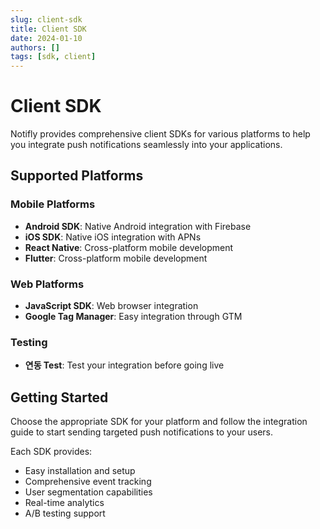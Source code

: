```yaml
---
slug: client-sdk
title: Client SDK
date: 2024-01-10
authors: []
tags: [sdk, client]
---
```


# Client SDK

Notifly provides comprehensive client SDKs for various platforms to help you integrate push notifications seamlessly into your applications.

<!-- truncate -->

## Supported Platforms

### Mobile Platforms
- **Android SDK**: Native Android integration with Firebase
- **iOS SDK**: Native iOS integration with APNs
- **React Native**: Cross-platform mobile development
- **Flutter**: Cross-platform mobile development

### Web Platforms
- **JavaScript SDK**: Web browser integration
- **Google Tag Manager**: Easy integration through GTM

### Testing
- **연동 Test**: Test your integration before going live

## Getting Started

Choose the appropriate SDK for your platform and follow the integration guide to start sending targeted push notifications to your users.

Each SDK provides:
- Easy installation and setup
- Comprehensive event tracking
- User segmentation capabilities
- Real-time analytics
- A/B testing support